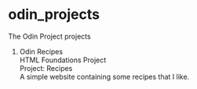 # odin_projects
The Odin Project projects  

1. Odin Recipes  
HTML Foundations Project  
Project: Recipes  
A simple website containing some recipes that I like.  